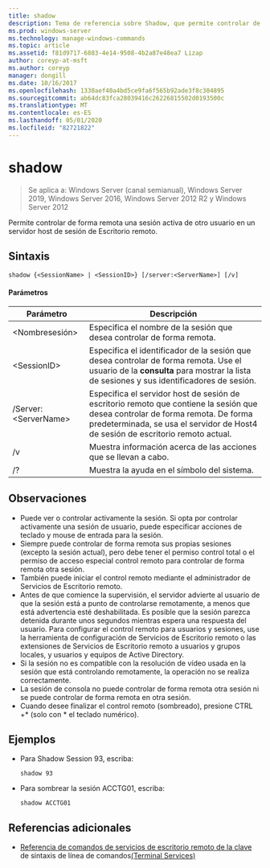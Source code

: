 ```yaml
---
title: shadow
description: Tema de referencia sobre Shadow, que permite controlar de forma remota una sesión activa de otro usuario en un servidor host de sesión Escritorio remoto.
ms.prod: windows-server
ms.technology: manage-windows-commands
ms.topic: article
ms.assetid: f81d9717-6883-4e14-9508-4b2a87e48ea7 Lizap
author: coreyp-at-msft
ms.author: coreyp
manager: dongill
ms.date: 10/16/2017
ms.openlocfilehash: 1330aef40a4bd5ce9fa6f565b92ade3f8c304895
ms.sourcegitcommit: ab64dc83fca28039416c26226815502d0193500c
ms.translationtype: MT
ms.contentlocale: es-ES
ms.lasthandoff: 05/01/2020
ms.locfileid: "82721822"
---
```

# <a name="shadow"></a>shadow

> Se aplica a: Windows Server (canal semianual), Windows Server 2019, Windows Server 2016, Windows Server 2012 R2 y Windows Server 2012

Permite controlar de forma remota una sesión activa de otro usuario en un servidor host de sesión de Escritorio remoto.



## <a name="syntax"></a>Sintaxis
```
shadow {<SessionName> | <SessionID>} [/server:<ServerName>] [/v]
```

#### <a name="parameters"></a>Parámetros
|Parámetro|Descripción|
|-------|--------|
|\<Nombresesión>|Especifica el nombre de la sesión que desea controlar de forma remota.|
|\<SessionID>|Especifica el identificador de la sesión que desea controlar de forma remota. Use el usuario de la **consulta** para mostrar la lista de sesiones y sus identificadores de sesión.|
|/Server:\<ServerName>|Especifica el servidor host de sesión de escritorio remoto que contiene la sesión que desea controlar de forma remota. De forma predeterminada, se usa el servidor de Host4 de sesión de escritorio remoto actual.|
|/v|Muestra información acerca de las acciones que se llevan a cabo.|
|/?|Muestra la ayuda en el símbolo del sistema.|

## <a name="remarks"></a>Observaciones
-   Puede ver o controlar activamente la sesión. Si opta por controlar activamente una sesión de usuario, puede especificar acciones de teclado y mouse de entrada para la sesión.
-   Siempre puede controlar de forma remota sus propias sesiones (excepto la sesión actual), pero debe tener el permiso control total o el permiso de acceso especial control remoto para controlar de forma remota otra sesión.
-   También puede iniciar el control remoto mediante el administrador de Servicios de Escritorio remoto.
-   Antes de que comience la supervisión, el servidor advierte al usuario de que la sesión está a punto de controlarse remotamente, a menos que está advertencia esté deshabilitada. Es posible que la sesión parezca detenida durante unos segundos mientras espera una respuesta del usuario. Para configurar el control remoto para usuarios y sesiones, use la herramienta de configuración de Servicios de Escritorio remoto o las extensiones de Servicios de Escritorio remoto a usuarios y grupos locales, y usuarios y equipos de Active Directory.
-   Si la sesión no es compatible con la resolución de vídeo usada en la sesión que está controlando remotamente, la operación no se realiza correctamente.
-   La sesión de consola no puede controlar de forma remota otra sesión ni se puede controlar de forma remota en otra sesión.
-   Cuando desee finalizar el control remoto (sombreado), presione CTRL +\* (solo con \* el teclado numérico).

## <a name="examples"></a>Ejemplos
-   Para Shadow Session 93, escriba:
    ```
    shadow 93
    ```
-   Para sombrear la sesión ACCTG01, escriba:
    ```
    shadow ACCTG01
    ```

## <a name="additional-references"></a>Referencias adicionales
- [Referencia de comandos de servicios de escritorio remoto de la clave](command-line-syntax-key.md)
de sintaxis de línea de comandos[(Terminal Services)](remote-desktop-services-terminal-services-command-reference.md)
